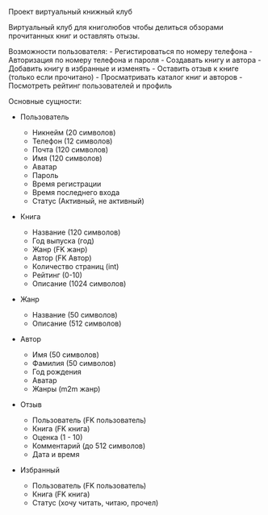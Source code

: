 Проект виртуальный книжный клуб

Виртуальный клуб для книголюбов чтобы делиться обзорами прочитанных книг и оставлять отызы.

Возможности пользователя:
    - Регистироваться по номеру телефона
    - Авторизация по номеру телефона и пароля
    - Создавать книгу и автора
    - Добавить книгу в избранные и изменять
    - Оставить отзыв к книге (только если прочитано)
    - Просматривать каталог книг и авторов
    - Посмотреть рейтинг пользователей и профиль

Основные сущности:

- Пользователь
    - Никнейм (20 символов)
    - Телефон (12 символов)
    - Почта (120 символов)
    - Имя (120 символов)
    - Аватар
    - Пароль
    - Время регистрации
    - Время последнего входа
    - Статус (Активный, не активный)

- Книга
    - Название (120 символов)
    - Год выпуска (год)
    - Жанр (FK жанр)
    - Автор (FK Автор)
    - Количество страниц (int)
    - Рейтинг (0-10)
    - Описание (1024 символов)

- Жанр
    - Название (50 символов)
    - Описание (512 символов)

- Автор
    - Имя (50 символов)
    - Фамилия (50 символов)
    - Год рождения
    - Аватар
    - Жанры (m2m жанр)

- Отзыв
    - Пользователь (FK пользователь)
    - Книга (FK книга)
    - Оценка (1 - 10)
    - Комментарий (до 512 символов)
    - Дата и время

- Избранный
    - Пользователь (FK пользователь)
    - Книга (FK книга)
    - Статус (хочу читать, читаю, прочел)
